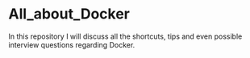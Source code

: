 # All_about_Docker
In this repository I will discuss all the shortcuts, tips and even possible interview questions regarding Docker.
